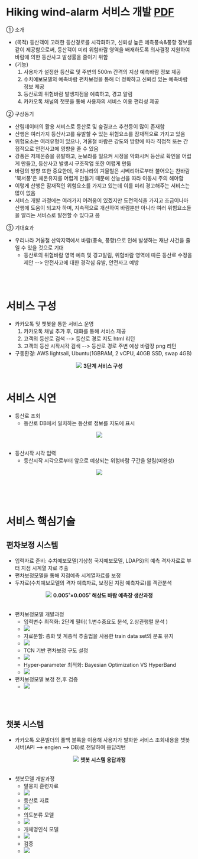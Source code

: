 # Hiking wind-alarm 서비스 개발 [PDF](./githun_figure/프로젝트2_20230830_김만기(final).pdf)


① 소개
  - (목적) 등산객이 고려한 등산경로를 시각화하고, 신뢰성 높은 예측풍속&풍향 정보를 같이 제공함으로써, 등산객이 미리 위험바람 영역을 배재하도록 의사결정 지원하여 바람에 의한 등산사고 발생률을 줄이기 위함
  - (기능) 
    1. 사용자가 설정한 등산로 및 주변의 500m 간격의 지상 예측바람 정보 제공 
    2. 수치예보모델의 예측바람 편차보정을 통해 더 정확하고 신뢰성 있는 예측바람 정보 제공
    3. 등산로의 위험바람 발생지점을 예측하고, 경고 알림
    4. 카카오톡 채널의 챗봇을 통해 사용자의 서비스 이용 편리성 제공

② 구상동기
  - 산림데이터의 활용 서비스로 등산로 및 숲길코스 추천등이 많이 존재함
  - 산행은 여러가지 등산사고를 유발할 수 있는 위험요소를 잠재적으로 가지고 있음
  - 위험요소는 여러유형이 있으나, 겨울철 바람은 강도와 방향에 따라 직접적 또는 간접적으로 안전사고에 영향을 줄 수 있음
  - 강풍은 저체온증을 유발하고, 눈보라를 일으켜 시정을 악화시켜 등산로 확인을 어렵게 만들고, 등산사고 발생시 구조작업 또한 어렵게 만듦
  - 바람의 방향 또한 중요한데, 우리나라의 겨울철은 시베리아로부터 불어오는 찬바람 '북서풍'은 체온유지를 어렵게 만들기 때문에 산능선을 따라 이동시 주의 해야함
  - 이렇게 산행은 잠재적인 위험요소를 가지고 있는데 이를 미리 경고해주는 서비스는 많이 없음
  - 서비스 개발 과정에는 여러가지 어려움이 있겠지만 도전의식을 가지고 조금이나마 산행에 도움이 되고자 하며, 지속적으로 개선하여 바람뿐만 아니라 여러 위험요소들을 알리는 서비스로 발전할 수 있다고 봄

③ 기대효과
  - 우리나라 겨울철 산악지역에서 바람(풍속, 풍향)으로 인해 발생하는 재난 사건을 줄일 수 있을 것으로 기대
    - 등산로의 위험바람 영역 예측 및 경고알림, 위험바람 영역에 따른 등산로 수정을 제안
      --> 안전사고에 대한 경각심 유발, 안전사고 예방

<br><br>


# 서비스 구성
* 카카오톡 및 챗봇을 통한 서비스 운영
  1. 카카오톡 채널 추가 후, 대화를 통해 서비스 제공
  2. 고객의 등산로 검색 --> 등산로 경로 지도 html 리턴
  3. 고객의 등산 시작시각 검색 --> 등산로 경로 주변 예상 바람장 png 리턴
* 구동환경: AWS lightsail, Ubuntu(1GBRAM, 2 vCPU, 40GB SSD, swap 4GB)

<p align="center">
  <img src="./githun_figure/서비스구성.PNG">
  <b>3단계 서비스 구성</b><br><br>
</p>

# 서비스 시연
* 등산로  조회
  * 등산로 DB에서 일치하는 등산로 정보를 지도에 표시
<p align="center">
  <img src="./githun_figure/챗봇응답1.PNG">
  <b></b><br><br>
</p>

* 등산시작 시각 입력
  * 등산시작 시각으로부터 앞으로 예상되는 위험바람 구간을 알림(미완성)
<p align="center">
  <img src="./githun_figure/챗봇응답2.PNG">
  <b></b><br><br>
</p>


<br><br>

# 서비스 핵심기술
## 편차보정 시스템
* 입력자료 준비: 수치예보모델(기상청 국지예보모델, LDAPS)의 예측 격자자료로 부터 지점 시계열 자료 추출
* 편차보정모델을 통해 지점예측 시계열자료를 보정
* 두자료(수치예보모델의 격자 예측자료, 보정된 지점 예측자료)를 객관분석
<p align="center">
  <img src="./githun_figure/편차보정시스템.PNG">
  <b>0.005˚×0.005˚ 해상도 바람 예측장 생산과정</b><br><br>
</p>

* 편차보정모델 개발과정
  * 입력변수 최적화: 2단계 필터( 1.변수중요도 분석, 2.상관행렬 분석 )
  * <img src="./githun_figure/입력자료최적화.PNG">
  * 자료분할: 층화 및 계층적 추출법을 사용한 train data set의 분포 유지
  * <img src="./githun_figure/자료분할.PNG">
  * TCN 기반 편차보정 구도 설정
  * <img src="./githun_figure/TCN기반_편차보정모델.PNG">
  * Hyper-parameter 최적화: Bayesian Optimization VS HyperBand
  * <img src="./githun_figure/최적화결과.PNG">
* 편차보정모델 보정 전,후 검증
  * <img src="./githun_figure/보정전후_바람장미.PNG">

<br><br>

## 챗봇 시스템
* 카카오톡 오픈빌더의 풀백 블록을 이용해 사용자가 발화한 서비스 조회내용을 챗봇서버(API --> engien --> DB)로 전달하여 응답리턴
<p align="center">
  <img src="./githun_figure/서비스시스템.PNG">
  <b>챗봇 시스템 응답과정</b><br><br>
</p>

* 챗봇모델 개발과정
  * 말뭉치 훈련자료
  * <img src="./githun_figure/말뭉치훈련자료.png">
  * 등산로 자료
  * <img src="./githun_figure/등산로자료.png">
  * 의도분류 모델
  * <img src="./githun_figure/의도분류.png">
  * 개체명인식 모델
  * <img src="./githun_figure/개체명인식모델.png">
  * 검증
  * <img src="./githun_figure/개체명인식모델 검증.png">
